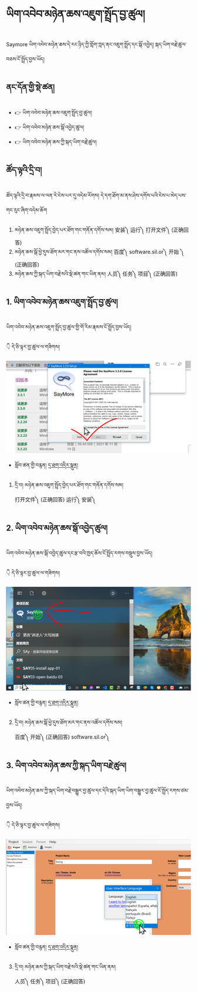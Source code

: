 # ཡིག་འབེབ་མཉེན་ཆས་འཇུག་སྤྲོད་བྱ་ཚུལ།

Saymore ཡིག་འབེབ་མཉེན་ཆས་དེ་རང་ཉིད་ཀྱི་གློག་ཀླད་ནང་འཇུག་སྤྲོད་དང་སྒོ་འབྱེད། སྐད་ཡིག་བརྗེ་ཚུལ་བཅས་ངོ་སྤྲོད་བྱས་ཡོད།
## ནང་དོན་གྱི་སྡེ་ཚན།

- 👉 ཡིག་འབེབ་མཉེན་ཆས་འཇུག་སྤྲོད་བྱ་ཚུལ།
- 👉 ཡིག་འབེབ་མཉེན་ཆས་སྒོ་འབྱེད་ཚུལ།
- 👉 ཡིག་འབེབ་མཉེན་ཆས་ཀྱི་སྐད་ཡིག་བརྗེ་ཚུལ།

## ཚོད་ལྟའི་དྲི་བ།

ཚོད་ལྟའི་དྲི་བ་རྣམས་ལ་ལན་རེ་ངེས་པར་དུ་འདེམ་རོགས། དེ་དག་ཐོག་མ་ནས་ཤེས་དགོས་པའི་ངེས་པ་མེད་པས་གང་རུང་ཞིག་འདེམ་ཆོག

1. མཉེན་ཆས་འཇུག་སྤྲོད་བྱེད་པར་ཐོག་གང་གནོན་དགོས་སམ། 安装༽ 运行༽ 打开文件༽ (正确回答)
2. མཉེན་ཆས་སྒོ་ཕྱེ་དུས་ཐོག་མར་གང་ནས་འཚོལ་དགོས་སམ། 百度༽ software.sil.or༽ 开始 ༽  (正确回答)
3. མཉེན་ཆས་ཀྱི་སྐད་ཡིག་བརྗེ་སའི་སྡེ་ཚན་གང་ཡིན་ནམ། 人员༽ 任务༽ 项目༽ (正确回答)

## 1. ཡིག་འབེབ་མཉེན་ཆས་འཇུག་སྤྲོད་བྱ་ཚུལ།

ཡིག་འབེབ་མཉེན་ཆས་འཇུག་སྤྲོད་བྱ་ཚུལ་གྱི་གོ་རིམ་རྣམས་ངོ་སྤྲོད་བྱས་ཡོད།

👇 དེ་ཅི་ལྟར་བྱ་ཚུལ་ལ་གཟིགས།

![800](images/000001.png)


- སློབ་ཚན་གྱི་བརྙན། [དྲ་ཐག་འདིར་སྣུན།](https://drive.google.com/file/d/19h_edgt9vT-YlmqwElAGl25iHvxb6Izr/view?usp=sharing)

1. དྲི་བ། མཉེན་ཆས་འཇུག་སྤྲོད་བྱེད་པར་ཐོག་གང་གནོན་དགོས་སམ།  
打开文件༽ (正确回答) 运行༽ 安装༽

## 2. ཡིག་འབེབ་མཉེན་ཆས་སྒོ་འབྱེད་ཚུལ།

ཡིག་འབེབ་མཉེན་ཆས་སྒོ་འབྱེད་ཚུལ་དང་རྩ་བའི་ཁྱད་ཆོས་ངོ་སྤྲོད་རགས་བསྡུས་བྱས་ཡོད།

👇 དེ་ཅི་ལྟར་བྱ་ཚུལ་ལ་གཟིགས།

![800](images/000002.png)


- སློབ་ཚན་གྱི་བརྙན། [དྲ་ཐག་འདིར་སྣུན།](https://drive.google.com/file/d/1wXcDoiwEfen_GTh2pM9nKh6wBInkhtb7/view?usp=sharing)

2. དྲི་བ། མཉེན་ཆས་སྒོ་ཕྱེ་དུས་ཐོག་མར་གང་ནས་འཚོལ་དགོས་སམ།  
百度༽ 开始༽ (正确回答) software.sil.or༽

## 3. ཡིག་འབེབ་མཉེན་ཆས་ཀྱི་སྐད་ཡིག་བརྗེ་ཚུལ།

ཡིག་འབེབ་མཉེན་ཆས་ཀྱི་སྐད་ཡིག་བརྗེ་བསྒྱུར་བྱ་ཚུལ་དང་དེའི་སྐད་ཡིག་ཡིག་བསྒྱུར་བྱ་ཚུལ་ངོ་སྤྲོད་རགས་ཙམ་བྱས་ཡོད།

👇 དེ་ཅི་ལྟར་བྱ་ཚུལ་ལ་གཟིགས།

![800](images/000003.png)
 

- སློབ་ཚན་གྱི་བརྙན། [དྲ་ཐག་འདིར་སྣུན།](https://drive.google.com/file/d/1X49ERa4HbH3-jC9MYzzv6p71a15v00Ui/view?usp=sharing)

3. དྲི་བ། མཉེན་ཆས་ཀྱི་སྐད་ཡིག་བརྗེ་སའི་སྡེ་ཚན་གང་ཡིན་ནམ།  
人员༽ 任务༽ 项目༽ (正确回答)